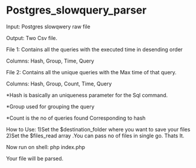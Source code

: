 # Postgres_slowquery_parser

Input: Postgres slowqwery raw file 

Output: Two Csv file.

File 1: Contains all the queries with the executed time in desending order

Columns: Hash, Group, Time, Query


File 2: Contains all the unique queries with the Max time of that query.


Columns:  Hash, Group, Count, Time, Query

*Hash is basically an uniqueness parameter for the Sql command.

*Group used for grouping the query

*Count is the no of queries found Corresponding to hash


How to Use:
1)Set the $destination_folder where you want to save your files 
2)Set the $files_read array .You can pass no of files in single go.
Thats It.

Now run on shell:
php index.php

Your file will be parsed.
